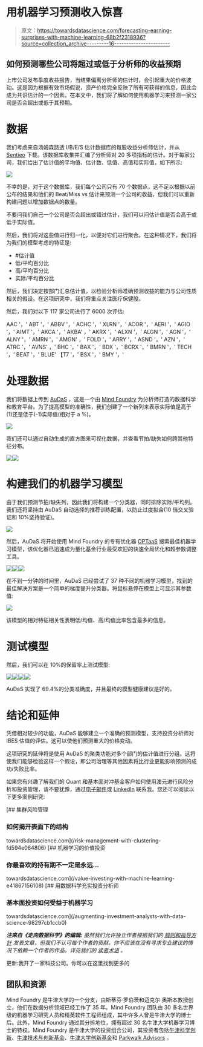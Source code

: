 # 用机器学习预测收入惊喜

> 原文：<https://towardsdatascience.com/forecasting-earning-surprises-with-machine-learning-68b2f2318936?source=collection_archive---------16----------------------->

## 如何预测哪些公司将超过或低于分析师的收益预期

上市公司发布季度收益报告，当结果偏离分析师的估计时，会引起重大的价格波动。这是因为根据有效市场假说，资产价格完全反映了所有可获得的信息，因此会成为共识估计的一个因素。在本文中，我们将了解如何使用机器学习来预测一家公司是否会超出或低于其预期。

# 数据

我们考虑来自汤姆森路透 I/B/E/S 估计数据库的每股收益分析师估计，并从 [Sentieo](http://sentieo.com) 下载。该数据库收集并汇编了分析师对 20 多项指标的估计。对于每家公司，我们给出了估计值的平均值、估计数、低值、高值和实际值，如下所示:

![](img/f9602ba171aaee487b3ca7d86b432359.png)

不幸的是，对于这个数据库，我们每个公司只有 70 个数据点，这不足以根据以前公布的结果和他们的 Beat/Miss vs 估计来预测一个公司的收益，但我们可以重新构建问题以增加数据点的数量。

不要问我们自己一个公司是否会超出或错过估计，我们可以问估计值是否会高于或低于实际值。

然后，我们将对这些值进行归一化，以便对它们进行聚合。在这种情况下，我们将为我们的模型考虑的特征是:

*   #估计值
*   低/平均百分比
*   高/平均百分比
*   实际/平均百分比

然后，我们决定按部门汇总估计值，以检验分析师准确预测收益的能力与公司性质相关的假设。在这项研究中，我们将重点关注医疗保健股。

然后，我们对以下 117 家公司进行了 6000 次评估:

AAC '，' ABT '，' ABBV '，' ACHC '，' XLRN '，' ACOR '，' AERI '，' AGIO '，' AIMT '，' AKCA '，' AKBA'
，' AKRX '，' ALXN '，' ALGN '，' AGN '，' ALNY '，' AMRN '，' AMGN'
，' FOLD '，' ARRY '，' ASND '，' AZN '，' ATRC '，' AVNS'
，' BHC '，' BAX '，' BDX '，' BCRX '，' BMRN '，' TECH '，' BEAT '，' BLUE' 【T7 '，' BSX '，' BMY '，'

# **处理数据**

我们将数据上传到 [AuDaS](http://mindfoundry.ai/audas) ，这是一个由 [Mind Foundry](http://mindfoundry.ai) 为分析师打造的数据科学和教育平台。为了提高模型的准确性，我们创建了一个新列来表示实际值是高于(1)还是低于(-1)实际值(相对于 a %)。

![](img/31e68ca9607f1aed76d69d1f8c6cfa36.png)

我们还可以通过自动生成的直方图来可视化数据，并查看节拍/缺失如何跨其他特征分布。

![](img/21d2466c382b989e5fc50f473b18d7da.png)![](img/f0b68c4d3485862232c7e3a02d2ff6ef.png)

# 构建我们的机器学习模型

由于我们预测节拍/缺失列，因此我们将构建一个分类器，同时排除实际/平均列。我们还将坚持由 AuDaS 自动选择的推荐训练配置，以防止过度拟合(10 倍交叉验证和 10%坚持验证)。

![](img/89f4d2bae9b01adbdb6ddd87c65c6788.png)

然后，AuDaS 将开始使用 Mind Foundry 的专有优化器 [OPTaaS](https://optaas.mindfoundry.ai) 搜索最佳机器学习模型，该优化器已迅速成为量化基金行业最受欢迎的快速全局优化和超参数调整工具。

![](img/27e36237144c6d72400ceb3b814ec7e8.png)![](img/976a4cd2f6a17b36c35df526a98a1e23.png)![](img/12ed4b95d5511b28fbe1b769f79b8c71.png)

在不到一分钟的时间里，AuDaS 已经尝试了 37 种不同的机器学习模型，找到的最佳解决方案是一个简单的梯度提升分类器。将鼠标悬停在模型上可显示其参数值:

![](img/943f67919f4ae168e3fdf15153a8365b.png)

该模型的相对特征相关性表明低/均值、高/均值比率包含最多的信息。

# 测试模型

然后，我们可以在 10%的保留率上测试模型:

![](img/2d9cc50ccc1ea6a31d0365e1fa3a9fd1.png)![](img/6b0cf451100796b257f7f695d2e7a80a.png)![](img/8263b85b937a2e6c407519cc7e94d2c7.png)![](img/036072dfde2561f16b1315def95097d5.png)

AuDaS 实现了 69.4%的分类准确度，并且最终的模型健康建议是好的。

# 结论和延伸

凭借相对较少的功能，AuDaS 能够建立一个准确的预测模型，支持投资分析师对 IBES 估值的评估。这可以使他们预测重大的价格变动。

这项研究的延伸将是使用 AuDaS 的聚类功能对多个部门的估计值进行分组。这将使我们能够检验这样一个假设，即公司治理等其他因素将比行业更能影响预测的成功/失败比率。

如果您有兴趣了解我们的 Quant 和基本面对冲基金客户如何使用澳元进行风险分析和投资管理，请不要犹豫，通过[电子邮件](http://charles.brecque@mindfoundry.ai)或 [LinkedIn](https://www.linkedin.com/in/charles-brecque-96768397/) 联系我。您还可以阅读以下更多案例研究:

[](/risk-management-with-clustering-fd594e064806) [## 集群风险管理

### 如何揭开表面下的结构

towardsdatascience.com](/risk-management-with-clustering-fd594e064806) [](/value-investing-with-machine-learning-e41867156108) [## 机器学习的价值投资

### 你最喜欢的持有期不一定是永远…

towardsdatascience.com](/value-investing-with-machine-learning-e41867156108) [](/augmenting-investment-analysts-with-data-science-98297cb1ccb0) [## 用数据科学充实投资分析师

### 基本面投资如何受益于机器学习

towardsdatascience.com](/augmenting-investment-analysts-with-data-science-98297cb1ccb0) 

***注来自《走向数据科学》的编辑:*** *虽然我们允许独立作者根据我们的* [*规则和指导方针*](/questions-96667b06af5) *发表文章，但我们不认可每个作者的贡献。你不应该在没有寻求专业建议的情况下依赖一个作者的作品。详见我们的* [*读者术语*](/readers-terms-b5d780a700a4) *。*

更新:我开了一家科技公司。你可以在这里找到更多的

## 团队和资源

Mind Foundry 是牛津大学的一个分支，由斯蒂芬·罗伯茨和迈克尔·奥斯本教授创立，他们在数据分析领域已经工作了 35 年。Mind Foundry 团队由 30 多名世界级的机器学习研究人员和精英软件工程师组成，其中许多人曾是牛津大学的博士后。此外，Mind Foundry 通过其分拆地位，拥有超过 30 名牛津大学机器学习博士的特权。Mind Foundry 是牛津大学的投资组合公司，其投资者包括[牛津科学创新](https://www.oxfordsciencesinnovation.com)、[牛津技术与创新基金](http://www.oxfordtechnology.com)、[牛津大学创新基金](https://innovation.ox.ac.uk/award-details/university-oxford-isis-fund-uoif/)和 [Parkwalk Advisors](http://parkwalkadvisors.com) 。
